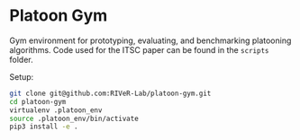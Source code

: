 # Platoon Gym

Gym environment for prototyping, evaluating, and benchmarking platooning 
algorithms. Code used for the ITSC paper can be found in the `scripts` folder.

Setup:

```bash
git clone git@github.com:RIVeR-Lab/platoon-gym.git
cd platoon-gym
virtualenv .platoon_env
source .platoon_env/bin/activate
pip3 install -e .
```
